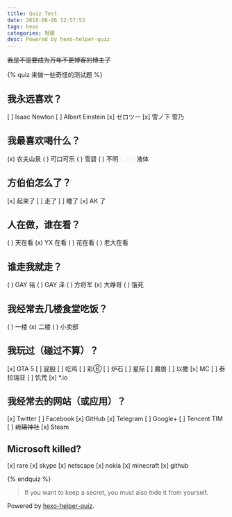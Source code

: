 ```yaml
---
title: Quiz Test
date: 2018-06-06 12:57:53
tags: hexo
categories: 颓废
desc: Powered by hexo-helper-quiz
---
```


~~我是不是要成为万年不更博客的博主了~~

{% quiz 来做一些奇怪的测试题 %}

我永远喜欢？
----------
[ ] Isaac Newton
[ ] Albert Einstein
[x] ゼロツー
[x] 雪ノ下 雪乃

我最喜欢喝什么？
-------------
(x) 农夫山泉
( ) 可口可乐
( ) 雪碧
( ) 不明<span style="color: #eee;">乳白色</span>液体

方伯伯怎么了？
-----------
[x] 起来了
[ ] 走了
[ ] 睡了
[x] AK 了

人在做，谁在看？
-------------
( ) 天在看
(x) YX 在看
( ) 花在看
( ) 老大在看

谁走我就走？
----------
( ) GAY 铭
( ) GAY 泽
( ) 方将军
(x) 大峥哥
( ) 饿死

我经常去几楼食堂吃饭？
------------------
( ) 一楼
(x) 二楼
( ) 小卖部

我玩过（碰过不算）？
----------------
[x] GTA 5
[ ] 屁股
[ ] 吃鸡
[ ] 彩⑥
[ ] 炉石
[ ] 星际
[ ] 魔兽
[ ] 以撒
[x] MC
[ ] 泰拉瑞亚
[ ] 饥荒
[x] \*.io

我经常去的网站（或应用）？
----------------------
[x] Twitter
[ ] Facebook
[x] GitHub
[x] Telegram
[ ] Google+
[ ] Tencent TIM
[ ] ~~琉璃神社~~
[x] Steam

Microsoft killed?
-----------------
[x] rare
[x] skype
[x] netscape
[x] nokia
[x] minecraft
[x] github

{% endquiz %}

> If you want to keep a secret, you must also hide it from yourself.

Powered by [hexo-helper-quiz](https://github.com/swwind/hexo-helper-quiz).

